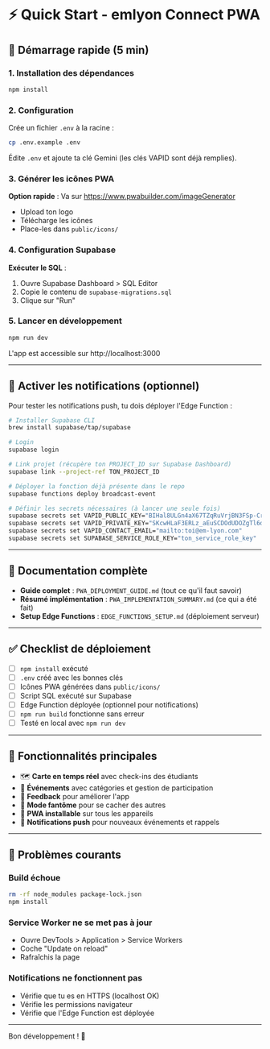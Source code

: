 # ⚡ Quick Start - emlyon Connect PWA

## 🚀 Démarrage rapide (5 min)

### 1. Installation des dépendances

```bash
npm install
```

### 2. Configuration

Crée un fichier `.env` à la racine :

```bash
cp .env.example .env
```

Édite `.env` et ajoute ta clé Gemini (les clés VAPID sont déjà remplies).

### 3. Générer les icônes PWA

**Option rapide** : Va sur https://www.pwabuilder.com/imageGenerator
- Upload ton logo
- Télécharge les icônes
- Place-les dans `public/icons/`

### 4. Configuration Supabase

**Exécuter le SQL** :
1. Ouvre Supabase Dashboard > SQL Editor
2. Copie le contenu de `supabase-migrations.sql`
3. Clique sur "Run"

### 5. Lancer en développement

```bash
npm run dev
```

L'app est accessible sur http://localhost:3000

---

## 🔔 Activer les notifications (optionnel)

Pour tester les notifications push, tu dois déployer l'Edge Function :

```bash
# Installer Supabase CLI
brew install supabase/tap/supabase

# Login
supabase login

# Link projet (récupère ton PROJECT_ID sur Supabase Dashboard)
supabase link --project-ref TON_PROJECT_ID

# Déployer la fonction déjà présente dans le repo
supabase functions deploy broadcast-event

# Définir les secrets nécessaires (à lancer une seule fois)
supabase secrets set VAPID_PUBLIC_KEY="BIHal8ULGn4aX67TZqRuVrjBN3FSp-CrpFKG-JooRaZLHw_QQomaTmXb_GevuH7KbwtJeHsKbIkfZa2_5dlhbIw"
supabase secrets set VAPID_PRIVATE_KEY="SKcwHLaF3ERLz_aEuSCDOdUDOZgTl6d2EZDV4gkgB_k"
supabase secrets set VAPID_CONTACT_EMAIL="mailto:toi@em-lyon.com"
supabase secrets set SUPABASE_SERVICE_ROLE_KEY="ton_service_role_key"
```

---

## 📖 Documentation complète

- **Guide complet** : `PWA_DEPLOYMENT_GUIDE.md` (tout ce qu'il faut savoir)
- **Résumé implémentation** : `PWA_IMPLEMENTATION_SUMMARY.md` (ce qui a été fait)
- **Setup Edge Functions** : `EDGE_FUNCTIONS_SETUP.md` (déploiement serveur)

---

## ✅ Checklist de déploiement

- [ ] `npm install` exécuté
- [ ] `.env` créé avec les bonnes clés
- [ ] Icônes PWA générées dans `public/icons/`
- [ ] Script SQL exécuté sur Supabase
- [ ] Edge Function déployée (optionnel pour notifications)
- [ ] `npm run build` fonctionne sans erreur
- [ ] Testé en local avec `npm run dev`

---

## 🎯 Fonctionnalités principales

- 🗺️ **Carte en temps réel** avec check-ins des étudiants
- 📅 **Événements** avec catégories et gestion de participation
- 💬 **Feedback** pour améliorer l'app
- 👻 **Mode fantôme** pour se cacher des autres
- 📱 **PWA installable** sur tous les appareils
- 🔔 **Notifications push** pour nouveaux événements et rappels

---

## 🐛 Problèmes courants

### Build échoue
```bash
rm -rf node_modules package-lock.json
npm install
```

### Service Worker ne se met pas à jour
- Ouvre DevTools > Application > Service Workers
- Coche "Update on reload"
- Rafraîchis la page

### Notifications ne fonctionnent pas
- Vérifie que tu es en HTTPS (localhost OK)
- Vérifie les permissions navigateur
- Vérifie que l'Edge Function est déployée

---

Bon développement ! 🚀
